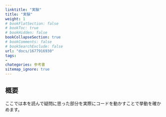 ```yaml
---
linktitle: "実験"
title: "実験"
weight: 1
# bookFlatSection: false
# bookToc: true
# bookHidden: false
bookCollapseSection: true
# bookComments: false
# bookSearchExclude: false
url: "docs/1677916930"
tags:
- 
chategories: 参考書
sitemap_ignore: true
---
```


## 概要

ここでは本を読んで疑問に思った部分を実際にコードを動かすことで挙動を確かめます。